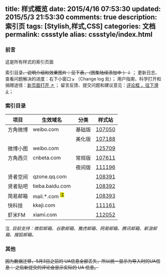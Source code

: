 title: 样式概览
date: 2015/4/16 07:53:30
updated: 2015/5/3 21:53:30
comments: true
description: 索引页
tags: [Stylish,样式,CSS]
categories: 文档
permalink: cssstyle
alias: cssstyle/index.html
---


### 前言

这是所有样式的索引页面

索引目录<del>、说明介绍和效果图片：见下表，（图集陆续添加中 ）</del>↓  ；
更新日志、查看问题解决的进度：右下小窗口↘ （Change log 处）；
用户指南、科学打开和捐赠途径：[新页面打开 ↗ ](http://huching.net/2015/04/guide/) ；
留言反馈、提交问题和建议意见：[评论框 ，往下滑 ↓](#comments)；

<!--more-->
### 索引目录


| 项目 | 生效域名 | 分类 | 样式站 |
| --- | --- | ------ | ------ |
| 方角微博 | weibo.com | 基础版 | [107050][1] |
|  |  | 美化版 | [107188][4] |
| 微博小图 | weibo.com |  | [125709][5] |
| 方角西贝 | cnbeta.com | 常规版 | [107611][7] |
|  |  | 夜间版 | [111196][10] |
| 贤者空间 | qzone.qq.com |   | [108391][13] |
| 贤者贴吧 | tieba.baidu.com |   | [108392][16] |
| 简易邮箱  | mail.*.com <sup><mark>注</mark></sup>|   | [108393][19] |
| 快科技  | kkeji.com|   | [111161][22] |
| 虾米FM  | xiami.com|   | [112052][25] |

注. *目前支持：微软邮箱、谷歌邮箱、雅虎邮箱、网易邮箱、腾讯邮箱、新浪邮箱、搜狐邮箱。*

[1]:https://userstyles.org/styles/107050 "Square Weibo Basic"
[4]:https://userstyles.org/styles/107188 "Square Weibo Prettify"
[5]:https://userstyles.org/styles/125709 "A Little Weibo"
[7]:https://userstyles.org/styles/107611 "Square CnBeta"
[10]:https://userstyles.org/styles/111196 "Square CnBeta Dark"
[13]:https://userstyles.org/styles/108391 "Smilence Qzone"
[16]:https://userstyles.org/styles/108392 "Smilence Tieba"
[19]:https://userstyles.org/styles/108393 "Simple Mailboxes"
[22]:https://userstyles.org/styles/111161 "Kkeji"
[25]:https://userstyles.org/styles/112052 "Xiami FM"

### 其他

<del>因为数据迁移，5月3日之前的 UA信息全部丢失，所以统一显示为导入时的UA信息： 
之后新提交的评论会显示实际的 UA 信息。</del>
